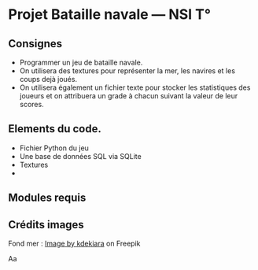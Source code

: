 # Projet Bataille navale — NSI T°

## Consignes

- Programmer un jeu de bataille navale.
- On utilisera des textures pour représenter la mer, les navires et les coups dejà joués.
- On utilisera également un fichier texte pour stocker les statistiques des joueurs et on attribuera un grade à chacun suivant la valeur de leur scores.

## Elements du code.
- Fichier Python du jeu
- Une base de données SQL via SQLite
- Textures
- 

## Modules requis


## Crédits images 
Fond mer : <a href="https://www.freepik.com/free-photo/background-sea-water_4433046.htm#query=ocean%20texture&position=4&from_view=keyword&track=ais&uuid=531d7c86-377e-43e9-a98e-0c378f0d8e39">Image by kdekiara</a> on Freepik

Aa